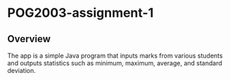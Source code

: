 # POG2003-assignment-1

## Overview
The app is a simple Java program that inputs marks from various students and outputs statistics such as minimum, maximum, average, and standard deviation.


